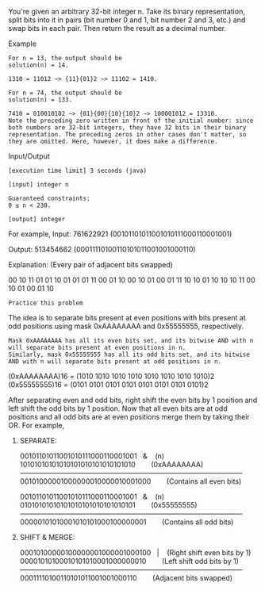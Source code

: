 You're given an arbitrary 32-bit integer n. Take its binary representation, split bits into it in pairs (bit number 0 and 1, bit number 2 and 3, etc.) and swap bits in each pair. Then return the result as a decimal number.

Example

    For n = 13, the output should be
    solution(n) = 14.

    1310 = 11012 ~> {11}{01}2 ~> 11102 = 1410.

    For n = 74, the output should be
    solution(n) = 133.

    7410 = 010010102 ~> {01}{00}{10}{10}2 ~> 100001012 = 13310.
    Note the preceding zero written in front of the initial number: since both numbers are 32-bit integers, they have 32 bits in their binary representation. The preceding zeros in other cases don't matter, so they are omitted. Here, however, it does make a difference.

Input/Output

    [execution time limit] 3 seconds (java)

    [input] integer n

    Guaranteed constraints:
    0 ≤ n < 230.

    [output] integer


For example,
Input:  761622921 (00101101011001010111000110001001)

Output: 513454662 (00011110100110101011001001000110)

Explanation: (Every pair of adjacent bits swapped)

00 10 11 01 01 10 01 01 01 11 00 01 10 00 10 01
00 01 11 10 10 01 10 10 10 11 00 10 01 00 01 10

    Practice this problem

The idea is to separate bits present at even positions with bits present at odd positions using mask 0xAAAAAAAA and 0x55555555, respectively.

    Mask 0xAAAAAAAA has all its even bits set, and its bitwise AND with n will separate bits present at even positions in n.
    Similarly, mask 0x55555555 has all its odd bits set, and its bitwise AND with n will separate bits present at odd positions in n.

(0xAAAAAAAA)16 = (1010 1010 1010 1010 1010 1010 1010 1010)2
(0x55555555)16 = (0101 0101 0101 0101 0101 0101 0101 0101)2

After separating even and odd bits, right shift the even bits by 1 position and left shift the odd bits by 1 position. Now that all even bits are at odd positions and all odd bits are at even positions merge them by taking their OR. For example,
1. SEPARATE:

   00101101011001010111000110001001   &    (n)
   10101010101010101010101010101010        (0xAAAAAAAA)
   ————————————————————————————————
   00101000001000000010000010001000        (Contains all even bits)


   00101101011001010111000110001001   &    (n)
   01010101010101010101010101010101        (0x55555555)
   ————————————————————————————————
   00000101010001010101000100000001        (Contains all odd bits)


2. SHIFT & MERGE:

   00010100000100000001000001000100   |    (Right shift even bits by 1)
   00001010100010101010001000000010        (Left shift odd bits by 1)
   ————————————————————————————————
   00011110100110101011001001000110        (Adjacent bits swapped) 